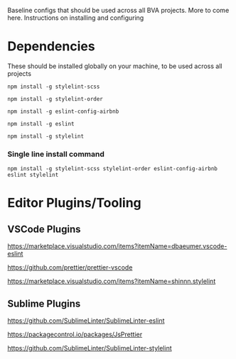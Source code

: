 Baseline configs that should be used across all BVA projects. More to come here. Instructions on installing and configuring

# Dependencies

These should be installed globally on your machine, to be used across all projects

`npm install -g stylelint-scss`

`npm install -g stylelint-order`

`npm install -g eslint-config-airbnb`

`npm install -g eslint`

`npm install -g stylelint`

### Single line install command

`npm install -g stylelint-scss stylelint-order eslint-config-airbnb eslint stylelint`

# Editor Plugins/Tooling

## VSCode Plugins

https://marketplace.visualstudio.com/items?itemName=dbaeumer.vscode-eslint

https://github.com/prettier/prettier-vscode

https://marketplace.visualstudio.com/items?itemName=shinnn.stylelint

## Sublime Plugins

https://github.com/SublimeLinter/SublimeLinter-eslint

https://packagecontrol.io/packages/JsPrettier

https://github.com/SublimeLinter/SublimeLinter-stylelint
